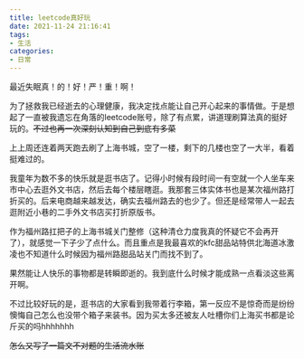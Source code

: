 ```yaml
---
title: leetcode真好玩
date: 2021-11-24 21:16:41
tags: 
- 生活
categories: 
- 日常
---
```


最近失眠真！的！好！严！重！啊！

为了拯救我已经逝去的心理健康，我决定找点能让自己开心起来的事情做。于是想起了一直被我遗忘在角落的leetcode账号，除了有点累，讲道理刷算法真的挺好玩的。~~不过也再一次深刻认知到自己到底有多菜~~

上上周还连着两天跑去刷了上海书城，空了一楼，剩下的几楼也空了一大半，看着挺难过的。

我童年为数不多的快乐就是逛书店了。记得小时候有段时间一有空就一个人坐车来市中心去逛外文书店，然后去每个楼层瞎逛。我那套三体实体书也是某次福州路打折买的。后来电商越来越发达，确实去福州路去的也少了。但还是经常带人一起去逛附近小巷的二手外文书店买打折原版书。

作为福州路扛把子的上海书城关门整修（这种清仓力度我真的怀疑它不会再开了），就感觉一下子少了点什么。而且重点是我最喜欢的kfc甜品站特供北海道冰激凌也不知道什么时候因为福州路甜品站关门而找不到了。

果然能让人快乐的事物都是转瞬即逝的。我到底什么时候才能成熟一点看淡这些离开啊。

不过比较好玩的是，逛书店的大家看到我带着行李箱，第一反应不是惊奇而是纷纷懊悔自己怎么也没带个箱子来装书。因为买太多还被友人吐槽你们上海买书都是论斤买的吗hhhhhhh

~~怎么又写了一篇文不对题的生活流水账~~


